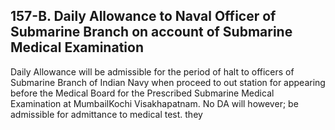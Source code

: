 ## 157-B. Daily Allowance to Naval Officer of Submarine Branch on account of Submarine Medical Examination

Daily Allowance will be admissible for the period of halt to officers of Submarine Branch of Indian Navy when proceed to out station for appearing before the Medical Board for the Prescribed Submarine Medical Examination at MumbailKochi Visakhapatnam. No DA will however; be admissible for admittance to medical test. they
